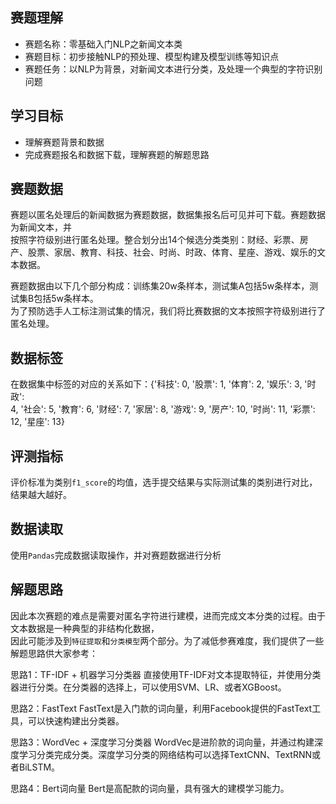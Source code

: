 ## 赛题理解
* 赛题名称：零基础入门NLP之新闻文本类
* 赛题目标：初步接触NLP的预处理、模型构建及模型训练等知识点
* 赛题任务：以NLP为背景，对新闻文本进行分类，及处理一个典型的字符识别问题

## 学习目标
* 理解赛题背景和数据
* 完成赛题报名和数据下载，理解赛题的解题思路

## 赛题数据
赛题以匿名处理后的新闻数据为赛题数据，数据集报名后可见并可下载。赛题数据为新闻文本，并\
按照字符级别进行匿名处理。整合划分出14个候选分类类别：财经、彩票、房产、股票、家居、教育、科技、社会、时尚、时政、体育、星座、游戏、娱乐的文本数据。

赛题数据由以下几个部分构成：训练集20w条样本，测试集A包括5w条样本，测试集B包括5w条样本。\
为了预防选手人工标注测试集的情况，我们将比赛数据的文本按照字符级别进行了匿名处理。

## 数据标签

在数据集中标签的对应的关系如下：{'科技': 0, '股票': 1, '体育': 2, '娱乐': 3, '时政':\
4, '社会': 5, '教育': 6, '财经': 7, '家居': 8, '游戏': 9, '房产': 10, '时尚': 11, '彩票': 12, '星座': 13}

## 评测指标
评价标准为类别`f1_score`的均值，选手提交结果与实际测试集的类别进行对比，结果越大越好。

## 数据读取
使用`Pandas`完成数据读取操作，并对赛题数据进行分析

## 解题思路
因此本次赛题的难点是需要对匿名字符进行建模，进而完成文本分类的过程。由于文本数据是一种典型的非结构化数据，\
因此可能涉及到`特征提取`和`分类模型`两个部分。为了减低参赛难度，我们提供了一些解题思路供大家参考：

思路1：TF-IDF + 机器学习分类器
直接使用TF-IDF对文本提取特征，并使用分类器进行分类。在分类器的选择上，可以使用SVM、LR、或者XGBoost。

思路2：FastText
FastText是入门款的词向量，利用Facebook提供的FastText工具，可以快速构建出分类器。

思路3：WordVec + 深度学习分类器
WordVec是进阶款的词向量，并通过构建深度学习分类完成分类。深度学习分类的网络结构可以选择TextCNN、TextRNN或者BiLSTM。

思路4：Bert词向量
Bert是高配款的词向量，具有强大的建模学习能力。
